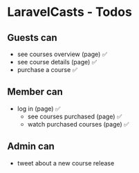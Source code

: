 # LaravelCasts - Todos

## Guests can
* see courses overview (page) ✅
* see course details (page) ✅
* purchase a course ✅

## Member can
* log in (page) ✅
    * see courses purchased (page) ✅
    * watch purchased courses (page) ✅

## Admin can
* tweet about a new course release
